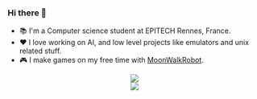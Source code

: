 ### Hi there 👋
- 📚 I'm a Computer science student at EPITECH Rennes, France.
- ❤️ I love working on AI, and low level projects like emulators and unix related stuff.
- 🎮 I make games on my free time with [MoonWalkRobot](https://github.com/MoonWalkRobot).

<p align="center">
  <img src="https://github-readme-stats.vercel.app/api?username=Nellousan&theme=cobalt"><br>
  <img src="https://github-readme-stats.vercel.app/api/top-langs?username=Nellousan&theme=cobalt&layout=compact&hide=css,scss,javascript,html&exclude_repo=SchoolProjects">
</p>
